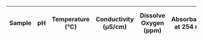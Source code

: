 |Sample|pH|Temperature (&deg;C)|Conductivity (&#181;S/cm)| Dissolve Oxygen (ppm)|Absorbance at 254 nm| Dissolved Organic Carbon (mg C/L)|Coliform Bacteria|
|:-------:|:----:|:----:|:----:|:----:|:----:|:----:|:----:|
